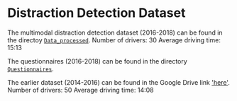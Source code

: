 # Distraction Detection Dataset

The multimodal distraction detection dataset (2016-2018) can be found in the directoy [`Data_processed`](./Data_processed/). 
  Number of drivers: 30
	Average driving time: 15:13

The questionnaires (2016-2018) can be found in the directory [`Questionnaires`](./Questionnaires/). 

The earlier dataset (2014-2016) can be found in the Google Drive link ['here'](https://drive.google.com/file/d/1Ttydox-w0havtusU_NLglhqasg5SUx5x/view?usp=sharing).
  Number of drivers: 50
	Average driving time: 14:08
